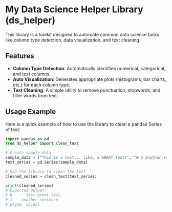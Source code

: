 # My Data Science Helper Library (ds_helper)

This library is a toolkit designed to automate common data science tasks like column type detection, data visualization, and text cleaning.

## Features
* **Column Type Detection**: Automatically identifies numerical, categorical, and text columns.
* **Auto Visualization**: Generates appropriate plots (histograms, bar charts, etc.) for each column type.
* **Text Cleaning**: A simple utility to remove punctuation, stopwords, and filler words from text.

## Usage Example

Here is a quick example of how to use the library to clean a pandas Series of text:

```python
import pandas as pd
from ds_helper import clean_text

# Create sample data
sample_data = ["This is a test... like, a GREAT test!", "And another sentence."]
text_series = pd.Series(sample_data)

# Use the library to clean the text
cleaned_series = clean_text(text_series)

print(cleaned_series)
# Expected Output:
# 0      test great test
# 1    another sentence
# dtype: object
